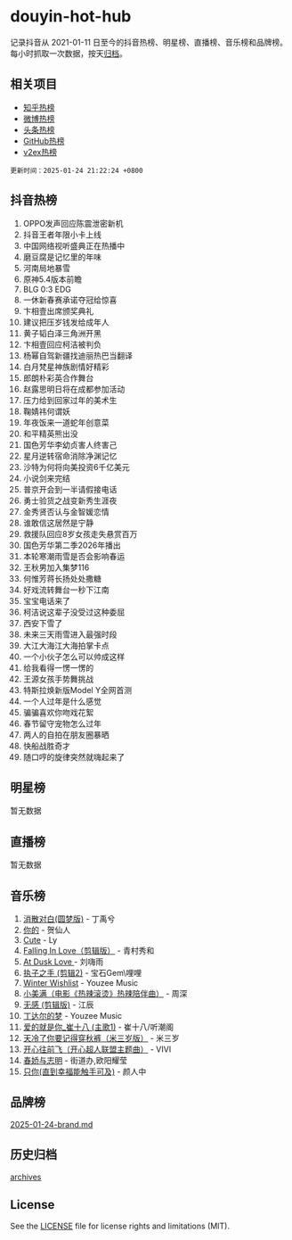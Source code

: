 # douyin-hot-hub

记录抖音从 2021-01-11 日至今的抖音热榜、明星榜、直播榜、音乐榜和品牌榜。每小时抓取一次数据，按天[归档](archives)。

## 相关项目

- [知乎热榜](https://github.com/lonnyzhang423/zhihu-hot-hub)
- [微博热榜](https://github.com/lonnyzhang423/weibo-hot-hub)
- [头条热榜](https://github.com/lonnyzhang423/toutiao-hot-hub)
- [GitHub热榜](https://github.com/lonnyzhang423/github-hot-hub)
- [v2ex热榜](https://github.com/lonnyzhang423/v2ex-hot-hub)


`更新时间：2025-01-24 21:22:24 +0800`

## 抖音热榜

1. OPPO发声回应陈震泄密新机
1. 抖音王者年限小卡上线
1. 中国网络视听盛典正在热播中
1. 磨豆腐是记忆里的年味
1. 河南局地暴雪
1. 原神5.4版本前瞻
1. BLG 0:3 EDG
1. 一休新春赛承诺夺冠给惊喜
1. 卞相壹出席颁奖典礼
1. 建议把压岁钱发给成年人
1. 黄子韬白泽三角洲开黑
1. 卞相壹回应柯洁被判负
1. 杨幂自驾新疆找迪丽热巴当翻译
1. 白月梵星神族剧情好精彩
1. 郎朗朴彩英合作舞台
1. 赵露思明日将在成都参加活动
1. 压力给到回家过年的美术生
1. 鞠婧祎何谓妖
1. 年夜饭来一道蛇年创意菜
1. 和平精英熊出没
1. 国色芳华李幼贞害人终害己
1. 星月逆转宿命消除净渊记忆
1. 沙特为何将向美投资6千亿美元
1. 小说剑来完结
1. 普京开会到一半请假接电话
1. 勇士验货之战变新秀生涯夜
1. 金秀贤否认与金智媛恋情
1. 谁敢信这居然是宁静
1. 救援队回应8岁女孩走失悬赏百万
1. 国色芳华第二季2026年播出
1. 本轮寒潮雨雪是否会影响春运
1. 王秋男加入集梦116
1. 何惟芳蒋长扬处处撒糖
1. 好戏流转舞台一秒下江南
1. 宝宝电话来了
1. 柯洁说这辈子没受过这种委屈
1. 西安下雪了
1. 未来三天雨雪进入最强时段
1. 大江大海江大海拍掌卡点
1. 一个小伙子怎么可以帅成这样
1. 给我看得一愣一愣的
1. 王源女孩手势舞挑战
1. 特斯拉焕新版Model Y全网首测
1. 一个人过年是什么感觉
1. 骗骗喜欢你吻戏花絮
1. 春节留守宠物怎么过年
1. 两人的自拍在朋友圈暴晒
1. 快船战胜奇才
1. 随口哼的旋律突然就嗨起来了

## 明星榜

暂无数据

## 直播榜

暂无数据

## 音乐榜

1. [消散对白(圆梦版)](https://sf5-hl-cdn-tos.douyinstatic.com/obj/tos-cn-ve-2774/og4jB5I5IizzoZVAAAzWgBMAsMDWoArfwBOiFs) - 丁禹兮
1. [你的](https://sf5-hl-cdn-tos.douyinstatic.com/obj/tos-cn-ve-2774/oYuIeKf42jB7sEV6B2upMdpYAgfrQWj0FeRegh) - 贺仙人
1. [Cute](https://sf5-hl-cdn-tos.douyinstatic.com/obj/tos-cn-ve-2774/o4IbIzHWKAAB4wsS5qMBRiiAlEBGTpQRNfFvuo) - Ly
1. [Falling In Love（剪辑版）](https://sf5-hl-cdn-tos.douyinstatic.com/obj/tos-cn-ve-2774/o8ajpA8zzgBPahbBIO8AcKGBLJezFCRd1wfP9f) - 青村秀和
1. [ At Dusk  Love ](https://sf5-hl-cdn-tos.douyinstatic.com/obj/tos-cn-ve-2774/o8CrpCf5CaYgI4ZrtQgMQAFEfuGqNnRSDQAPBc) - 刘嗨雨
1. [执子之手 (剪辑2)](https://sf5-hl-cdn-tos.douyinstatic.com/obj/tos-cn-ve-2774/oUoZLQjCc31XzqsBnBQUNgeKtYPBcgbFDwtfcu) - 宝石Gem\哩哩
1. [Winter Wishlist](https://sf5-hl-cdn-tos.douyinstatic.com/obj/tos-cn-ve-2774/oIIgUOeamCFCVAzxN6MFRLIBlLGpUqQxeeHrLE) - Youzee Music
1. [小美满（电影《热辣滚烫》热辣陪伴曲）](https://sf5-hl-cdn-tos.douyinstatic.com/obj/tos-cn-ve-2774/o0GAn2lSgfZIDUgtevCGDQYnFg4CwnrBaxbTZL) - 周深
1. [无感 (剪辑版)](https://sf5-hl-cdn-tos.douyinstatic.com/obj/tos-cn-ve-2774/o0eIsUzJBDlQaQFC5OFlgbMEZC1TFYBftOBn6p) - 江辰
1. [丁达尔的梦](https://sf5-hl-cdn-tos.douyinstatic.com/obj/tos-cn-ve-2774/oMU3WirUZBVQkAC9ccG5P2IQirziZM2RTInUY) - Youzee Music
1. [爱的就是你_崔十八 (主歌1)](https://sf5-hl-cdn-tos.douyinstatic.com/obj/tos-cn-ve-2774/oI5BO5DhFZ6UTcNCnZaOCBLtZ7WIMQGfgnXf5E) - 崔十八/听潮阁
1. [天冷了你要记得穿秋裤（米三岁版）](https://sf5-hl-cdn-tos.douyinstatic.com/obj/tos-cn-ve-2774/oQlIwVIDWiZ6BQilAorS7MA0AgCkQDvcZAdm1) - 米三岁
1. [开心往前飞（开心超人联盟主题曲）](https://sf5-hl-cdn-tos.douyinstatic.com/obj/tos-cn-ve-2774/9d8fb7c82cf1421fb93a9fe925275e0a) - VIVI
1. [春娇与志明](https://sf5-hl-cdn-tos.douyinstatic.com/obj/tos-cn-ve-2774/e530d8fceb7044b39707d7f9ff54add1) - 街道办,欧阳耀莹
1. [只你(直到幸福能触手可及)](https://sf5-hl-cdn-tos.douyinstatic.com/obj/tos-cn-ve-2774/o0lBkRDzFTeaVSUz3ZZSCBVtZ5DIMQGfgmEAuE) - 颜人中

## 品牌榜

[2025-01-24-brand.md](archives/2025-01-24-brand.md)

## 历史归档

[archives](archives)

## License

See the [LICENSE](LICENSE) file for license rights and limitations (MIT).
